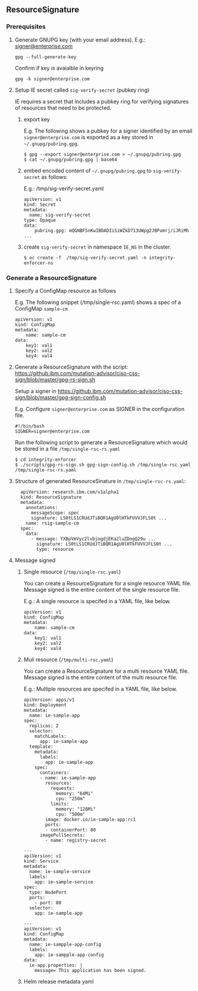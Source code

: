 ## ResourceSignature

### Prerequisites

1. Generate GNUPG key (with your email address). E.g.: signer@enterprise.com
    ```
    gpg --full-generate-key
    ```

    Confirm if key is avaialble in keyring
    ```
    gpg -k signer@enterprise.com
    ```
2. Setup IE secret called `sig-verify-secret` (pubkey ring)

    IE requires a secret that includes a pubkey ring for verifying signatures of resources that need to be protected.

    1. export key

        E.g. The following shows a pubkey for a signer identified by an email `signer@enterprise.com` is exported as a key stored in `~/.gnupg/pubring.gpg`.
        ```
        $ gpg --export signer@enterprise.com > ~/.gnupg/pubring.gpg
        $ cat ~/.gnupg/pubring.gpg | base64
        ```
    2.  embed encoded content of `~/.gnupg/pubring.gpg` to `sig-verify-secret` as follows:   

        E.g.:  /tmp/sig-verify-secret.yaml 
        ```
        apiVersion: v1
        kind: Secret
        metadata:
          name: sig-verify-secret
        type: Opaque
        data:
            pubring.gpg: mQGNBF5nKwIBDADIiSiWZkD713UWpg2JBPomrj/iJRiMh ...
        ```

     3. create `sig-verify-secret` in namespace `IE_NS` in the cluster.
        ```
        $ oc create -f  /tmp/sig-verify-secret.yaml -n integrity-enforcer-ns
        ```      

### Generate a ResourceSignature

1. Specify a ConfigMap resource as follows 
    
    E.g. The following snippet (/tmp/single-rsc.yaml) shows a spec of a ConfigMap `sample-cm`

    ```
    apiVersion: v1
    kind: ConfigMap
    metadata:
        name: sample-cm
    data:
        key1: val1
        key2: val2
        key4: val4
    ```

2. Generate a ResourceSignature with the script: https://github.ibm.com/mutation-advisor/ciso-css-sign/blob/master/gpg-rs-sign.sh

    Setup a signer in https://github.ibm.com/mutation-advisor/ciso-css-sign/blob/master/gpg-sign-config.sh

    E.g. Configure `signer@enterprise.com` as SIGNER in the configuration file. 
    ```
    #!/bin/bash
    SIGNER=signer@enterprise.com
    ```

    Run the following script to generate a ResourceSignature which would be stored in a file `/tmp/single-rsc-rs.yaml`
    ```
    $ cd integrity-enforcer
    $ ./scripts/gpg-rs-sign.sh gpg-sign-config.sh /tmp/single-rsc.yaml /tmp/single-rsc-rs.yaml
    ```

2. Structure of generated ResourceSinature in `/tmp/single-rsc-rs.yaml`:
    
    ```
      apiVersion: research.ibm.com/v1alpha1
      kind: ResourceSignature
      metadata:
        annotations:
          messageScope: spec
          signature: LS0tLS1CRUdJTiBQR1AgU0lHTkFUVVJFLS0t ...
        name: rsig-sample-cm
      spec:
        data:
          - message: YXBpVmVyc2lvbjogdjEKa2luZDogQ29u ...
            signature: LS0tLS1CRUdJTiBQR1AgU0lHTkFUVVJFLS0t ...
            type: resource
    ```
    
3. Message signed

    1. Single resource (`/tmp/single-rsc.yaml`)
        
        You can create a ResourceSignature for a single resource YAML file.
        Message signed is the entire content of the single resource file.

        E.g.:  A single resource is specifed in a YAML file, like below.
        ```
        apiVersion: v1
        kind: ConfigMap
        metadata:
            name: sample-cm
        data:
            key1: val1
            key2: val2
            key4: val4
        ```

    2. Muli resource (`/tmp/multi-rsc.yaml`)

        You can create a ResourceSignature for a multi resource YAML file.
        Message signed is the entire content of the multi resource file.

        E.g.:  Multiple resources are specifed in a YAML file, like below.
      
        ```
        apiVersion: apps/v1
        kind: Deployment
        metadata:
          name: ie-sample-app
        spec:
          replicas: 2
          selector:
            matchLabels:
              app: ie-sample-app
          template:
            metadata:
              labels:
                app: ie-sample-app
            spec:
              containers:
              - name: ie-sample-app
                resources:
                  requests:
                    memory: "64Mi"
                    cpu: "250m"
                  limits:
                    memory: "128Mi"
                    cpu: "500m"
                image: docker.io/ie-sample-app:rc1
                ports:
                - containerPort: 80
              imagePullSecrets:
                - name: registry-secret

        ---
        apiVersion: v1
        kind: Service
        metadata:
          name: ie-sample-service
          labels:
            app: ie-sample-service
        spec:
          type: NodePort
          ports:
            - port: 80
          selector:
            app: ie-sample-app

        ---
        apiVersion: v1
        kind: ConfigMap
        metadata:
          name: ie-sampple-app-config
          labels:
            app: ie-sampple-app-config
        data:
          ie-app.properties: |
            message= This application has been signed.
        ```
    3. Helm release metadata yaml